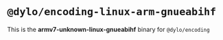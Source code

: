 # `@dylo/encoding-linux-arm-gnueabihf`

This is the **armv7-unknown-linux-gnueabihf** binary for `@dylo/encoding`
